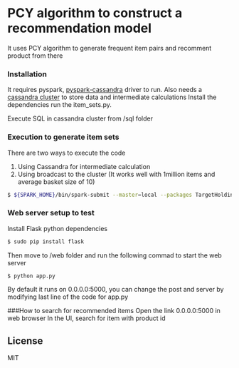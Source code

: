 # PCY algorithm to construct a recommendation model

It uses PCY algorithm to generate frequent item pairs and recomment product from there

### Installation

It requires pyspark, [pyspark-cassandra](https://github.com/TargetHolding/pyspark-cassandra) driver to run.
Also needs a [cassandra cluster](http://cassandra.apache.org/download/) to store data and intermediate calculations 
Install the dependencies run the item_sets.py.

Execute SQL in cassandra cluster from /sql folder

### Execution to generate item sets
There are two ways to execute the code
1. Using Cassandra for intermediate calculation
2. Using broadcast to the cluster (It works well with 1million items and average basket size of 10)

```sh
$ ${SPARK_HOME}/bin/spark-submit --master=local --packages TargetHolding/pyspark-cassandra:0.3.5 item_sets.py /inputpath /path <support_thresold>
```

### Web server setup to test
Install Flask python dependencies 

```sh
$ sudo pip install flask
```
Then move to /web folder and run the following commad to start the web server
```sh
$ python app.py
```
By default it runs on 0.0.0.0:5000, you can change the post and server by modifying last line of the code for app.py

###How to search for recommended items
Open the link 0.0.0.0:5000 in web browser
In the UI, search for item with product id 

License
----
MIT
